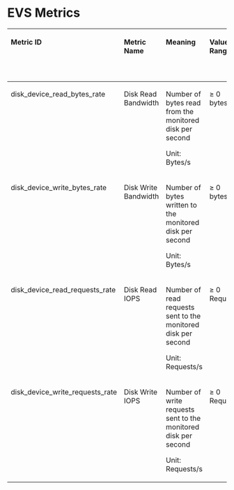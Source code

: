 # EVS Metrics<a name="EN-US_TOPIC_0084572318"></a>

<a name="table119871055813"></a>
<table><thead align="left"><tr id="en-us_topic_0095137102_row7299845174418"><th class="cellrowborder" valign="top" width="12.871287128712872%" id="mcps1.1.7.1.1"><p id="en-us_topic_0095137102_p169902186219"><a name="en-us_topic_0095137102_p169902186219"></a><a name="en-us_topic_0095137102_p169902186219"></a>Metric ID</p>
</th>
<th class="cellrowborder" valign="top" width="13.861386138613863%" id="mcps1.1.7.1.2"><p id="en-us_topic_0095137102_p7299164517441"><a name="en-us_topic_0095137102_p7299164517441"></a><a name="en-us_topic_0095137102_p7299164517441"></a>Metric Name</p>
</th>
<th class="cellrowborder" valign="top" width="29.7029702970297%" id="mcps1.1.7.1.3"><p id="en-us_topic_0095137102_p20300194510442"><a name="en-us_topic_0095137102_p20300194510442"></a><a name="en-us_topic_0095137102_p20300194510442"></a>Meaning</p>
</th>
<th class="cellrowborder" valign="top" width="14.85148514851485%" id="mcps1.1.7.1.4"><p id="en-us_topic_0095137102_p57868341081"><a name="en-us_topic_0095137102_p57868341081"></a><a name="en-us_topic_0095137102_p57868341081"></a>Value Range</p>
</th>
<th class="cellrowborder" valign="top" width="13.861386138613863%" id="mcps1.1.7.1.5"><p id="en-us_topic_0095137102_p1730013458445"><a name="en-us_topic_0095137102_p1730013458445"></a><a name="en-us_topic_0095137102_p1730013458445"></a>Monitored Object</p>
</th>
<th class="cellrowborder" valign="top" width="14.85148514851485%" id="mcps1.1.7.1.6"><p id="en-us_topic_0095137102_p1489034132517"><a name="en-us_topic_0095137102_p1489034132517"></a><a name="en-us_topic_0095137102_p1489034132517"></a>Monitoring Period (Raw Data)</p>
</th>
</tr>
</thead>
<tbody><tr id="en-us_topic_0095137102_row58713584313"><td class="cellrowborder" valign="top" width="12.871287128712872%" headers="mcps1.1.7.1.1 "><p id="en-us_topic_0095137102_p18990718122112"><a name="en-us_topic_0095137102_p18990718122112"></a><a name="en-us_topic_0095137102_p18990718122112"></a>disk_device_read_bytes_rate</p>
</td>
<td class="cellrowborder" valign="top" width="13.861386138613863%" headers="mcps1.1.7.1.2 "><p id="en-us_topic_0095137102_p639293919437"><a name="en-us_topic_0095137102_p639293919437"></a><a name="en-us_topic_0095137102_p639293919437"></a>Disk Read Bandwidth</p>
</td>
<td class="cellrowborder" valign="top" width="29.7029702970297%" headers="mcps1.1.7.1.3 "><p id="en-us_topic_0095137102_p63947395438"><a name="en-us_topic_0095137102_p63947395438"></a><a name="en-us_topic_0095137102_p63947395438"></a>Number of bytes read from the monitored disk per second</p>
<p id="en-us_topic_0095137102_p19395103912436"><a name="en-us_topic_0095137102_p19395103912436"></a><a name="en-us_topic_0095137102_p19395103912436"></a>Unit: Bytes/s</p>
</td>
<td class="cellrowborder" valign="top" width="14.85148514851485%" headers="mcps1.1.7.1.4 "><p id="en-us_topic_0095137102_p47878341989"><a name="en-us_topic_0095137102_p47878341989"></a><a name="en-us_topic_0095137102_p47878341989"></a>≥ 0 bytes/s</p>
</td>
<td class="cellrowborder" valign="top" width="13.861386138613863%" headers="mcps1.1.7.1.5 "><p id="en-us_topic_0095137102_p75621043204313"><a name="en-us_topic_0095137102_p75621043204313"></a><a name="en-us_topic_0095137102_p75621043204313"></a>EVS disk</p>
</td>
<td class="cellrowborder" valign="top" width="14.85148514851485%" headers="mcps1.1.7.1.6 "><p id="en-us_topic_0095137102_p9607175712566"><a name="en-us_topic_0095137102_p9607175712566"></a><a name="en-us_topic_0095137102_p9607175712566"></a>5 minutes</p>
</td>
</tr>
<tr id="en-us_topic_0095137102_row79016514437"><td class="cellrowborder" valign="top" width="12.871287128712872%" headers="mcps1.1.7.1.1 "><p id="en-us_topic_0095137102_p9990191819211"><a name="en-us_topic_0095137102_p9990191819211"></a><a name="en-us_topic_0095137102_p9990191819211"></a>disk_device_write_bytes_rate</p>
</td>
<td class="cellrowborder" valign="top" width="13.861386138613863%" headers="mcps1.1.7.1.2 "><p id="en-us_topic_0095137102_p1039719396437"><a name="en-us_topic_0095137102_p1039719396437"></a><a name="en-us_topic_0095137102_p1039719396437"></a>Disk Write Bandwidth</p>
</td>
<td class="cellrowborder" valign="top" width="29.7029702970297%" headers="mcps1.1.7.1.3 "><p id="en-us_topic_0095137102_p1439873904318"><a name="en-us_topic_0095137102_p1439873904318"></a><a name="en-us_topic_0095137102_p1439873904318"></a>Number of bytes written to the monitored disk per second</p>
<p id="en-us_topic_0095137102_p1040033904311"><a name="en-us_topic_0095137102_p1040033904311"></a><a name="en-us_topic_0095137102_p1040033904311"></a>Unit: Bytes/s</p>
</td>
<td class="cellrowborder" valign="top" width="14.85148514851485%" headers="mcps1.1.7.1.4 "><p id="en-us_topic_0095137102_p14787934887"><a name="en-us_topic_0095137102_p14787934887"></a><a name="en-us_topic_0095137102_p14787934887"></a>≥ 0 bytes/s</p>
</td>
<td class="cellrowborder" valign="top" width="13.861386138613863%" headers="mcps1.1.7.1.5 "><p id="en-us_topic_0095137102_p1856324311438"><a name="en-us_topic_0095137102_p1856324311438"></a><a name="en-us_topic_0095137102_p1856324311438"></a>EVS disk</p>
</td>
<td class="cellrowborder" valign="top" width="14.85148514851485%" headers="mcps1.1.7.1.6 "><p id="en-us_topic_0095137102_p123718166583"><a name="en-us_topic_0095137102_p123718166583"></a><a name="en-us_topic_0095137102_p123718166583"></a>5 minutes</p>
</td>
</tr>
<tr id="en-us_topic_0095137102_row29018554320"><td class="cellrowborder" valign="top" width="12.871287128712872%" headers="mcps1.1.7.1.1 "><p id="en-us_topic_0095137102_p1299021822118"><a name="en-us_topic_0095137102_p1299021822118"></a><a name="en-us_topic_0095137102_p1299021822118"></a>disk_device_read_requests_rate</p>
</td>
<td class="cellrowborder" valign="top" width="13.861386138613863%" headers="mcps1.1.7.1.2 "><p id="en-us_topic_0095137102_p16405193904316"><a name="en-us_topic_0095137102_p16405193904316"></a><a name="en-us_topic_0095137102_p16405193904316"></a>Disk Read IOPS</p>
</td>
<td class="cellrowborder" valign="top" width="29.7029702970297%" headers="mcps1.1.7.1.3 "><p id="en-us_topic_0095137102_p1440793924312"><a name="en-us_topic_0095137102_p1440793924312"></a><a name="en-us_topic_0095137102_p1440793924312"></a>Number of read requests sent to the monitored disk per second</p>
<p id="en-us_topic_0095137102_p2040873910435"><a name="en-us_topic_0095137102_p2040873910435"></a><a name="en-us_topic_0095137102_p2040873910435"></a>Unit: Requests/s</p>
</td>
<td class="cellrowborder" valign="top" width="14.85148514851485%" headers="mcps1.1.7.1.4 "><p id="en-us_topic_0095137102_p127874348815"><a name="en-us_topic_0095137102_p127874348815"></a><a name="en-us_topic_0095137102_p127874348815"></a>≥ 0 Requests/s</p>
</td>
<td class="cellrowborder" valign="top" width="13.861386138613863%" headers="mcps1.1.7.1.5 "><p id="en-us_topic_0095137102_p12567114314431"><a name="en-us_topic_0095137102_p12567114314431"></a><a name="en-us_topic_0095137102_p12567114314431"></a>EVS disk</p>
</td>
<td class="cellrowborder" valign="top" width="14.85148514851485%" headers="mcps1.1.7.1.6 "><p id="en-us_topic_0095137102_p152531220165818"><a name="en-us_topic_0095137102_p152531220165818"></a><a name="en-us_topic_0095137102_p152531220165818"></a>5 minutes</p>
</td>
</tr>
<tr id="en-us_topic_0095137102_row17904512439"><td class="cellrowborder" valign="top" width="12.871287128712872%" headers="mcps1.1.7.1.1 "><p id="en-us_topic_0095137102_p17990101811218"><a name="en-us_topic_0095137102_p17990101811218"></a><a name="en-us_topic_0095137102_p17990101811218"></a>disk_device_write_requests_rate</p>
</td>
<td class="cellrowborder" valign="top" width="13.861386138613863%" headers="mcps1.1.7.1.2 "><p id="en-us_topic_0095137102_p1941163924310"><a name="en-us_topic_0095137102_p1941163924310"></a><a name="en-us_topic_0095137102_p1941163924310"></a>Disk Write IOPS</p>
</td>
<td class="cellrowborder" valign="top" width="29.7029702970297%" headers="mcps1.1.7.1.3 "><p id="en-us_topic_0095137102_p24133398432"><a name="en-us_topic_0095137102_p24133398432"></a><a name="en-us_topic_0095137102_p24133398432"></a>Number of write requests sent to the monitored disk per second</p>
<p id="en-us_topic_0095137102_p10123936182914"><a name="en-us_topic_0095137102_p10123936182914"></a><a name="en-us_topic_0095137102_p10123936182914"></a>Unit: Requests/s</p>
</td>
<td class="cellrowborder" valign="top" width="14.85148514851485%" headers="mcps1.1.7.1.4 "><p id="en-us_topic_0095137102_p878711347812"><a name="en-us_topic_0095137102_p878711347812"></a><a name="en-us_topic_0095137102_p878711347812"></a>≥ 0 Requests/s</p>
</td>
<td class="cellrowborder" valign="top" width="13.861386138613863%" headers="mcps1.1.7.1.5 "><p id="en-us_topic_0095137102_p5569243174314"><a name="en-us_topic_0095137102_p5569243174314"></a><a name="en-us_topic_0095137102_p5569243174314"></a>EVS disk</p>
</td>
<td class="cellrowborder" valign="top" width="14.85148514851485%" headers="mcps1.1.7.1.6 "><p id="en-us_topic_0095137102_p1197762312583"><a name="en-us_topic_0095137102_p1197762312583"></a><a name="en-us_topic_0095137102_p1197762312583"></a>5 minutes</p>
</td>
</tr>
</tbody>
</table>

